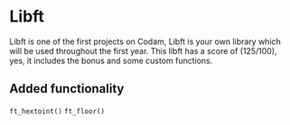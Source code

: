 # Libft

Libft is one of the first projects on Codam, Libft is your own library which will be used throughout the first year. This libft has a score of (125/100), yes, it includes the bonus and some custom functions.

## Added functionality

`ft_hextoint()`
`ft_floor()`